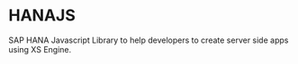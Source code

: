 # HANAJS
SAP HANA Javascript Library to help developers to create server side apps using XS Engine.
